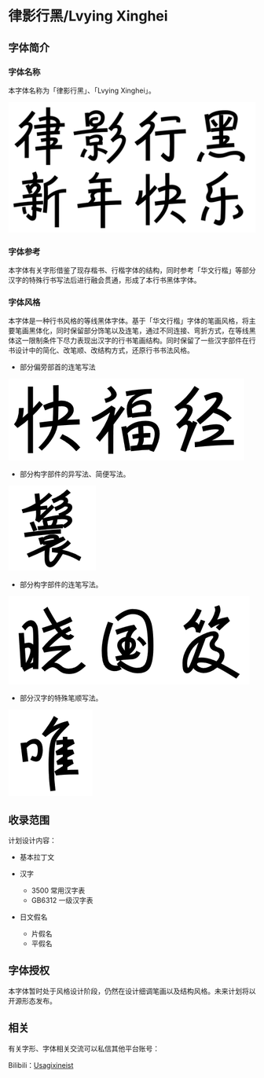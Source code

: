 # 律影行黑/Lvying Xinghei

## 字体简介

### 字体名称

本字体名称为「律影行黑」、「Lvying Xinghei」。

<img src="testpic\test01.png">

### 字体参考
 
本字体有关字形借鉴了现存楷书、行楷字体的结构，同时参考「华文行楷」等部分汉字的特殊行书写法后进行融会贯通，形成了本行书黑体字体。

### 字体风格

本字体是一种行书风格的等线黑体字体。基于「华文行楷」字体的笔画风格，将主要笔画黑体化，同时保留部分饰笔以及连笔，通过不同连接、弯折方式，在等线黑体这一限制条件下尽力表现出汉字的行书笔画结构。同时保留了一些汉字部件在行书设计中的简化、改笔顺、改结构方式，还原行书书法风格。

- 部分偏旁部首的连笔写法

<img src="testpic\2-01.png">

- 部分构字部件的异写法、简便写法。

<img src="testpic\2-02.png">

- 部分构字部件的连笔写法。

<img src="testpic\2-03.png">

- 部分汉字的特殊笔顺写法。

<img src="testpic\2-04.png">

## 收录范围

计划设计内容：

- 基本拉丁文

- 汉字

  - 3500 常用汉字表
  - GB6312 一级汉字表

- 日文假名

  - 片假名
  - 平假名

## 字体授权

本字体暂时处于风格设计阶段，仍然在设计细调笔画以及结构风格。未来计划将以开源形态发布。

## 相关

有关字形、字体相关交流可以私信其他平台账号：

Bilibili：[Usagixineist](https://space.bilibili.com/65508764)